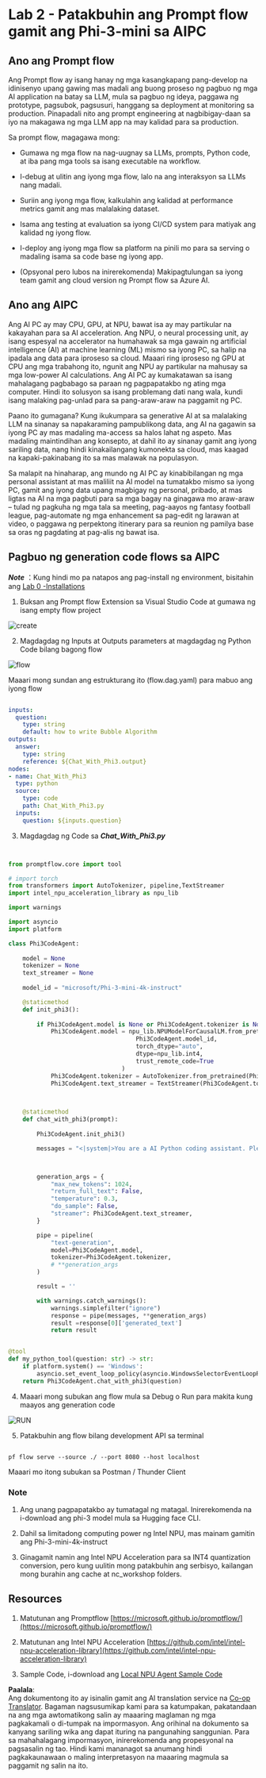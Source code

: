 <!--
CO_OP_TRANSLATOR_METADATA:
{
  "original_hash": "bc29f7fe7fc16bed6932733eac8c81b8",
  "translation_date": "2025-05-09T19:25:28+00:00",
  "source_file": "md/02.Application/02.Code/Phi3/VSCodeExt/HOL/AIPC/02.PromptflowWithNPU.md",
  "language_code": "tl"
}
-->
# **Lab 2 - Patakbuhin ang Prompt flow gamit ang Phi-3-mini sa AIPC**

## **Ano ang Prompt flow**

Ang Prompt flow ay isang hanay ng mga kasangkapang pang-develop na idinisenyo upang gawing mas madali ang buong proseso ng pagbuo ng mga AI application na batay sa LLM, mula sa pagbuo ng ideya, paggawa ng prototype, pagsubok, pagsusuri, hanggang sa deployment at monitoring sa production. Pinapadali nito ang prompt engineering at nagbibigay-daan sa iyo na makagawa ng mga LLM app na may kalidad para sa production.

Sa prompt flow, magagawa mong:

- Gumawa ng mga flow na nag-uugnay sa LLMs, prompts, Python code, at iba pang mga tools sa isang executable na workflow.

- I-debug at ulitin ang iyong mga flow, lalo na ang interaksyon sa LLMs nang madali.

- Suriin ang iyong mga flow, kalkulahin ang kalidad at performance metrics gamit ang mas malalaking dataset.

- Isama ang testing at evaluation sa iyong CI/CD system para matiyak ang kalidad ng iyong flow.

- I-deploy ang iyong mga flow sa platform na pinili mo para sa serving o madaling isama sa code base ng iyong app.

- (Opsyonal pero lubos na inirerekomenda) Makipagtulungan sa iyong team gamit ang cloud version ng Prompt flow sa Azure AI.

## **Ano ang AIPC**

Ang AI PC ay may CPU, GPU, at NPU, bawat isa ay may partikular na kakayahan para sa AI acceleration. Ang NPU, o neural processing unit, ay isang espesyal na accelerator na humahawak sa mga gawain ng artificial intelligence (AI) at machine learning (ML) mismo sa iyong PC, sa halip na ipadala ang data para iproseso sa cloud. Maaari ring iproseso ng GPU at CPU ang mga trabahong ito, ngunit ang NPU ay partikular na mahusay sa mga low-power AI calculations. Ang AI PC ay kumakatawan sa isang mahalagang pagbabago sa paraan ng pagpapatakbo ng ating mga computer. Hindi ito solusyon sa isang problemang dati nang wala, kundi isang malaking pag-unlad para sa pang-araw-araw na paggamit ng PC.

Paano ito gumagana? Kung ikukumpara sa generative AI at sa malalaking LLM na sinanay sa napakaraming pampublikong data, ang AI na gagawin sa iyong PC ay mas madaling ma-access sa halos lahat ng aspeto. Mas madaling maintindihan ang konsepto, at dahil ito ay sinanay gamit ang iyong sariling data, nang hindi kinakailangang kumonekta sa cloud, mas kaagad na kapaki-pakinabang ito sa mas malawak na populasyon.

Sa malapit na hinaharap, ang mundo ng AI PC ay kinabibilangan ng mga personal assistant at mas maliliit na AI model na tumatakbo mismo sa iyong PC, gamit ang iyong data upang magbigay ng personal, pribado, at mas ligtas na AI na mga pagbuti para sa mga bagay na ginagawa mo araw-araw – tulad ng pagkuha ng mga tala sa meeting, pag-aayos ng fantasy football league, pag-automate ng mga enhancement sa pag-edit ng larawan at video, o paggawa ng perpektong itinerary para sa reunion ng pamilya base sa oras ng pagdating at pag-alis ng bawat isa.

## **Pagbuo ng generation code flows sa AIPC**

***Note*** ：Kung hindi mo pa natapos ang pag-install ng environment, bisitahin ang [Lab 0 -Installations](./01.Installations.md)

1. Buksan ang Prompt flow Extension sa Visual Studio Code at gumawa ng isang empty flow project

![create](../../../../../../../../../translated_images/pf_create.d6172d8277a78a7fa82cd6ff727ed44e037fa78b662f1f62d5963f36d712d229.tl.png)

2. Magdagdag ng Inputs at Outputs parameters at magdagdag ng Python Code bilang bagong flow

![flow](../../../../../../../../../translated_images/pf_flow.d5646a323fb7f444c0b98b4521057a592325c583e7ba18bc31500bc0415e9ef3.tl.png)

Maaari mong sundan ang estrukturang ito (flow.dag.yaml) para mabuo ang iyong flow

```yaml

inputs:
  question:
    type: string
    default: how to write Bubble Algorithm
outputs:
  answer:
    type: string
    reference: ${Chat_With_Phi3.output}
nodes:
- name: Chat_With_Phi3
  type: python
  source:
    type: code
    path: Chat_With_Phi3.py
  inputs:
    question: ${inputs.question}


```

3. Magdagdag ng Code sa ***Chat_With_Phi3.py***

```python


from promptflow.core import tool

# import torch
from transformers import AutoTokenizer, pipeline,TextStreamer
import intel_npu_acceleration_library as npu_lib

import warnings

import asyncio
import platform

class Phi3CodeAgent:
    
    model = None
    tokenizer = None
    text_streamer = None
    
    model_id = "microsoft/Phi-3-mini-4k-instruct"

    @staticmethod
    def init_phi3():
        
        if Phi3CodeAgent.model is None or Phi3CodeAgent.tokenizer is None or Phi3CodeAgent.text_streamer is None:
            Phi3CodeAgent.model = npu_lib.NPUModelForCausalLM.from_pretrained(
                                    Phi3CodeAgent.model_id,
                                    torch_dtype="auto",
                                    dtype=npu_lib.int4,
                                    trust_remote_code=True
                                )
            Phi3CodeAgent.tokenizer = AutoTokenizer.from_pretrained(Phi3CodeAgent.model_id)
            Phi3CodeAgent.text_streamer = TextStreamer(Phi3CodeAgent.tokenizer, skip_prompt=True)

    

    @staticmethod
    def chat_with_phi3(prompt):
        
        Phi3CodeAgent.init_phi3()

        messages = "<|system|>You are a AI Python coding assistant. Please help me to generate code in Python.The answer only genertated Python code, but any comments and instructions do not need to be generated<|end|><|user|>" + prompt +"<|end|><|assistant|>"



        generation_args = {
            "max_new_tokens": 1024,
            "return_full_text": False,
            "temperature": 0.3,
            "do_sample": False,
            "streamer": Phi3CodeAgent.text_streamer,
        }

        pipe = pipeline(
            "text-generation",
            model=Phi3CodeAgent.model,
            tokenizer=Phi3CodeAgent.tokenizer,
            # **generation_args
        )

        result = ''

        with warnings.catch_warnings():
            warnings.simplefilter("ignore")
            response = pipe(messages, **generation_args)
            result =response[0]['generated_text']
            return result


@tool
def my_python_tool(question: str) -> str:
    if platform.system() == 'Windows':
        asyncio.set_event_loop_policy(asyncio.WindowsSelectorEventLoopPolicy())
    return Phi3CodeAgent.chat_with_phi3(question)


```

4. Maaari mong subukan ang flow mula sa Debug o Run para makita kung maayos ang generation code

![RUN](../../../../../../../../../translated_images/pf_run.d918637dc00f61e9bdeec37d4cc9646f77d270ac9203bcce13569f3157202b6e.tl.png)

5. Patakbuhin ang flow bilang development API sa terminal

```

pf flow serve --source ./ --port 8080 --host localhost   

```

Maaari mo itong subukan sa Postman / Thunder Client

### **Note**

1. Ang unang pagpapatakbo ay tumatagal ng matagal. Inirerekomenda na i-download ang phi-3 model mula sa Hugging face CLI.

2. Dahil sa limitadong computing power ng Intel NPU, mas mainam gamitin ang Phi-3-mini-4k-instruct

3. Ginagamit namin ang Intel NPU Acceleration para sa INT4 quantization conversion, pero kung uulitin mong patakbuhin ang serbisyo, kailangan mong burahin ang cache at nc_workshop folders.

## **Resources**

1. Matutunan ang Promptflow [https://microsoft.github.io/promptflow/](https://microsoft.github.io/promptflow/)

2. Matutunan ang Intel NPU Acceleration [https://github.com/intel/intel-npu-acceleration-library](https://github.com/intel/intel-npu-acceleration-library)

3. Sample Code, i-download ang [Local NPU Agent Sample Code](../../../../../../../../../code/07.Lab/01/AIPC)

**Paalala**:  
Ang dokumentong ito ay isinalin gamit ang AI translation service na [Co-op Translator](https://github.com/Azure/co-op-translator). Bagaman nagsusumikap kami para sa katumpakan, pakatandaan na ang mga awtomatikong salin ay maaaring maglaman ng mga pagkakamali o di-tumpak na impormasyon. Ang orihinal na dokumento sa kanyang sariling wika ang dapat ituring na pangunahing sanggunian. Para sa mahahalagang impormasyon, inirerekomenda ang propesyonal na pagsasalin ng tao. Hindi kami mananagot sa anumang hindi pagkakaunawaan o maling interpretasyon na maaaring magmula sa paggamit ng salin na ito.